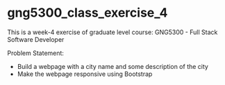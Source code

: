 # gng5300_class_exercise_4
This is a week-4 exercise of graduate level course: GNG5300 - Full Stack Software Developer

Problem Statement:
- Build a webpage with a city name and some description of the city 
- Make the webpage responsive using Bootstrap
